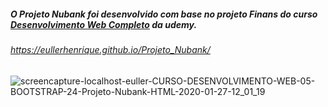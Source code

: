 ##### O Projeto Nubank foi desenvolvido com base no projeto Finans do curso [Desenvolvimento Web Completo](https://www.udemy.com/course/web-completo/) da udemy.

###### https://eullerhenrique.github.io/Projeto_Nubank/

![screencapture-localhost-euller-CURSO-DESENVOLVIMENTO-WEB-05-BOOTSTRAP-24-Projeto-Nubank-HTML-2020-01-27-12_01_19](https://user-images.githubusercontent.com/48317736/73185407-c4729000-40fc-11ea-9fa3-79613bb7edf9.png)
